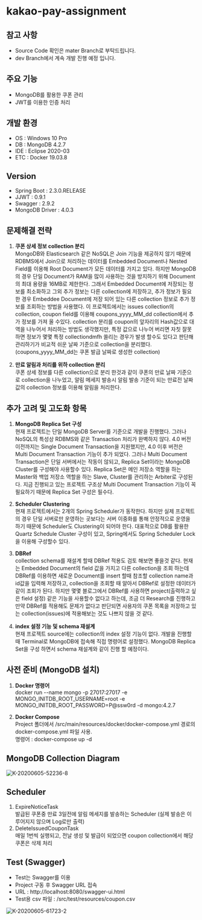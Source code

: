# kakao-pay-assignment

## 참고 사항
* Source Code 확인은 mater Branch로 부탁드립니다.
* dev Branch에서 계속 개발 진행 예정 입니다.

## 주요 기능
* MongoDB를 활용한 쿠폰 관리
* JWT를 이용한 인증 처리

## 개발 환경
* OS : Windows 10 Pro
* DB : MongoDB 4.2.7
* IDE : Eclipse 2020-03
* ETC : Docker 19.03.8

## Version
* Spring Boot : 2.3.0.RELEASE
* JJWT : 0.9.1
* Swagger : 2.9.2
* MongoDB Driver : 4.0.3

## 문제해결 전략
1. **쿠폰 상세 정보 collection 분리**  
MongoDB와 Elasticsearch 같은 NoSQL은 Join 기능을 제공하지 않기 때문에 RDBMS에서 Join으로 처리하는 데이터를 Embedded Document나 Nested Field를 이용해 Root Document가 모든 데이터를 가지고 있다. 하지만 MongoDB의 경우 단일 Document가 RAM을 많이 사용하는 것을 방지하기 위해 Document의 최대 용량을
16MB로 제한한다. 그래서 Embedded Document에 저장되는 정보를 최소화하고 그외 추가 정보는 다른 collection에 저장하고, 추가 정보가 필요한 경우 
Embeddee Document에 저장 되어 있는 다른 collection 정보로 추가 정보를 조회하는 방법을 사용했다.
이 프로젝트에서는 issues collection의 collection, coupon field를 이용해 coupons_yyyy_MM_dd collection에서 추가 정보를 가져 올 수있다.
collection 분리를 coupon의 앞자리의 Hash값으로 대역을 나누어서 처리하는 방법도 생각했지만, 특정 값으로 나누어 버리면 자칫 잘못하면 정보가 몇몇 특정 collectiondmfh 
쏠리는 경우가 발생 할수도 있다고 판단해 관리하기가 비교적 쉬운 날짜 기준으로 collection을 분리했다.
(coupons_yyyy_MM_dd는 쿠폰 발급 날짜로 생성한 collection)  

2. **만료 알림과 처리를 위하 collection 분리**  
쿠폰 상세 정보를 다른 collection으로 분리 한것과 같이 쿠폰의 만료 날짜 기준으로 collection을 나누었고, 알림 메세지 발송시 알림 발송 기준이 되는 만료전 
날짜값의 collection 정보를 이용해 알림을 처리한다.

## 추가 고려 및 고도화 항목
1. **MongoDB Replica Set 구성**  
현재 프로젝트는 단일 MongoDB Server를 기준으로 개발을 진행했다. 그러나 NoSQL의 특성상 RDBMS와 같은 Transaction 처리가 완벽하지 않다. 
4.0 버전 이전까지는 Single Document Transaction을 지원했지만, 4.0 이후 버전은 Multi Document Transaction 기능이 추가 되었다.
그러나 Multi Document Transaction은 단일 서버에서는 작동이 않되고, Replica Set이라는 MongoDB Cluster를 구성해야 사용할수 있다.
Replica Set은 메인 저장소 역할을 하는 Master와 백업 저장소 역할을 하는 Slave, Cluster를 관리하는 Arbiter로 구성된다. 
지금 진행되고 있는 프로젝트 구조상 Multi Document Transaction 기능이 꼭 필요하기 때문에 Replica Set 구성은 필수다.

2. **Scheduler Clustering**  
현재 프로젝트에서는 2개의 Spring Scheduler가 동작한다. 하지만 실제 프로젝트의 경우 단일 서버로만 운영하는 곳보다는 서버 이중화를 통해 안정적으로 운영을 
하기 때문에 Scheduler도 Clustering이 되어야 한다. 대표적으로 DB를 활용한 Quartz Schedule Cluster 구성이 있고, Spring에서도 Spring Scheduler Lock을 
이용해 구성할수 있다.  

3. **DBRef**  
collection schema를 재설계 할때 DBRef 적용도 검토 해보면 좋을것 같다. 현재는 Embedded Document의 field 값을 가지고 다른 collection을 
조회 하는데 DBRef를 이용하면 새로운 Document를 insert 할때 참조할 collection name과 id값을 입력해 저장하고, collection을 조회할 때 
알아서 DBRef로 설정한 데이터가 같이 조회가 된다. 하지만 몇몇 블로그에서 DBRef를 사용하면 project(출력하고 싶은 field 설정) 같은 기능을 사용할수 없다고 하는데, 조금 더 Research를 진행하고 만약 DBRef를 적용해도 문제가 없다고 판단되면 사용자의 쿠폰 목록을 저장하고 있는 collection(issues)에 
적용해보는 것도 나쁘지 않을 것 같다.  

4. **index 설정 기능 및 schema 재설계**  
현재 프로젝트 source에는 collection의 index 설정 기능이 없다. 개발을 진행할때 Terminal로 MongoDB에 접속해 직접 명령어로 설정했다. 
MongoDB Replica Set을 구성 하면서 schema 재설계와 같이 진행 할 예정이다.

## 사전 준비 (MongoDB 설치)
1. **Docker 명령어**  
docker run --name mongo -p 27017:27017 -e MONGO_INITDB_ROOT_USERNAME=root -e MONGO_INITDB_ROOT_PASSWORD=P@ssw0rd -d mongo:4.2.7

2. **Docker Compose**  
Project 폴더에서 /src/main/resources/docker/docker-compose.yml 경로의 docker-compose.yml 파일 사용.  
명령어 : docker-compose up -d

## MongoDB Collection Diagram
![K-20200605-52236-8](https://user-images.githubusercontent.com/49360550/83811341-988f9880-a6f4-11ea-9be7-61200ede3c9f.jpg)

## Scheduler
1. ExpireNoticeTask  
발급된 쿠폰중 만료 3일전에 알림 메세지를 발송하는 Scheduler (실제 발송은 이루어지지 않으며 Log로만 출력)  
2. DeleteIssuedCouponTask  
매일 1번씩 실행되고, 전날 생성 및 발급이 되었으면 coupon collection에서 해당 쿠폰은 삭제 처리

## Test (Swagger)
* Test는 Swagger를 이용
* Project 구동 후 Swagger URL 접속
* URL : http://localhost:8080/swagger-ui.html  
* Test용 csv 파일 : /src/test/resources/coupon.csv  

![K-20200605-61723-2](https://user-images.githubusercontent.com/49360550/83811346-99c0c580-a6f4-11ea-9af8-2a2a72c44b21.jpg)

